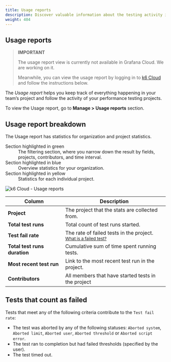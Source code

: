 ```yaml
---
title: Usage reports
description: Discover valuable information about the testing activity in your organization
weight: 404
---
```


## Usage reports

> **IMPORTANT** 
> 
> The usage report view is currently not available in Grafana Cloud. We are working on it.
> 
> Meanwhile, you can view the usage report by logging in to [k6 Cloud](https://app.k6.io/) and follow the instructions below.

The *Usage report* helps you keep track of everything happening in your team’s project and follow the activity of your performance testing projects.

To view the Usage report, go to  **Manage > Usage reports** section.

## Usage report breakdown

The Usage report has statistics for organization and project statistics.

<dl>
<dt>Section highlighted in green</dt>
<dd>
The filtering section, where you narrow down the result by fields, projects, contributors, and time interval.
</dd>
<dt>Section highlighted in blue</dt>
<dd>
Overview statistics for your organization.
</dd>
<dt>Section highlighted in yellow</dt>
<dd>
 Statistics for each individual project.
</dd>
</dl>

![k6 Cloud - Usage reports](/media/docs/k6/screenshoot-k6-cloud-usage-report.png)

| Column                       | Description                                                                           |
| ---------------------------- | ------------------------------------------------------------------------------------- |
| **Project**                  | The project that the stats are collected from.                      |
| **Total test runs**          | Total count of test runs started.                                                     |
| **Test fail rate**           | The rate of failed tests in the project. <br/><small>[What is a failed test?](#tests-that-count-as-failed) </small> |
| **Total test runs duration** | Cumulative sum of time spent running tests.                                           |
| **Most recent test run**     | Link to the most recent test run in the project.                                      |
| **Contributors**             | All members that have started tests in the project                                    |

## Tests that count as failed

Tests that meet any of the following criteria contribute to the `Test fail rate`:

- The test was aborted by any of the following statuses: `Aborted system`, `Aborted limit`, `Aborted user`, `Aborted threshold` or `Aborted script error`.
- The test ran to completion but had failed thresholds (specified by the user).
- The test timed out.



